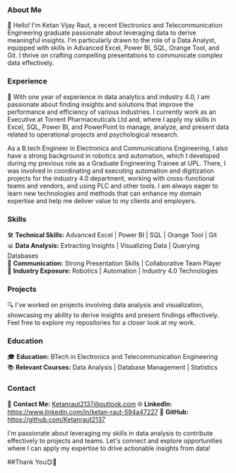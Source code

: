 
### About Me
👋 Hello! I'm Ketan Vijay Raut, a recent Electronics and Telecommunication Engineering graduate passionate about leveraging data to derive meaningful insights. I'm particularly drawn to the role of a Data Analyst, equipped with skills in Advanced Excel, Power BI, SQL, Orange Tool, and Git. I thrive on crafting compelling presentations to communicate complex data effectively.

### Experience
🤖 With one year of experience in data analytics and industry 4.0, I am passionate about finding insights and solutions that improve the performance and efficiency of various industries. I currently work as an Executive at Torrent Pharmaceuticals Ltd and, where I apply my skills in Excel, SQL, Power BI, and PowerPoint to manage, analyze, and present data related to operational projects and psychological research.

As a B.tech Engineer in Electronics and Communications Engineering, I also have a strong background in robotics and automation, which I developed during my previous role as a Graduate Engineering Trainee at UPL. There, I was involved in coordinating and executing automation and digitization projects for the industry 4.0 department, working with cross-functional teams and vendors, and using PLC and other tools. I am always eager to learn new technologies and methods that can enhance my domain expertise and help me deliver value to my clients and employers.

### Skills
🛠️ **Technical Skills:** Advanced Excel | Power BI | SQL | Orange Tool | Git  
📊 **Data Analysis:** Extracting Insights | Visualizing Data | Querying Databases  
🤝 **Communication:** Strong Presentation Skills | Collaborative Team Player  
🤖 **Industry Exposure:** Robotics | Automation | Industry 4.0 Technologies

### Projects
🔍 I've worked on projects involving data analysis and visualization, showcasing my ability to derive insights and present findings effectively. Feel free to explore my repositories for a closer look at my work.

### Education
🎓 **Education:** BTech in Electronics and Telecommunication Engineering  
📚 **Relevant Courses:** Data Analysis | Database Management | Statistics  

### Contact
📧 **Contact Me:** Ketanraut2137@outlook.com 
🌐 **LinkedIn:** https://www.linkedin.com/in/ketan-raut-594a47227
📁 **GitHub:** https://github.com/Ketanraut2137

I'm passionate about leveraging my skills in data analysis to contribute effectively to projects and teams. Let's connect and explore opportunities where I can apply my expertise to drive actionable insights from data!

##Thank You😊🙏
